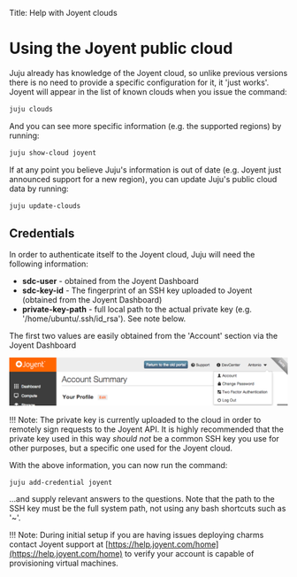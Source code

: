 Title: Help with Joyent clouds

# Using the Joyent public cloud

Juju already has knowledge of the Joyent cloud, so unlike previous versions there
is no need to provide a specific configuration for it, it 'just works'. Joyent
will appear in the list of known clouds when you issue the command:

```bash
juju clouds
```
And you can see more specific information (e.g. the supported regions) by
running:

```bash
juju show-cloud joyent
```

If at any point you believe Juju's information is out of date (e.g. Joyent just
announced support for a new region), you can update Juju's public cloud data by
running:

```bash
juju update-clouds
```

## Credentials

In order to authenticate itself to the Joyent cloud, Juju will need the
following information:

  - **sdc-user** - obtained from the Joyent Dashboard
  - **sdc-key-id** - The fingerprint of an SSH key uploaded to Joyent (obtained
    from the Joyent Dashboard)
  - **private-key-path** - full local path to the actual private key (e.g.
    '/home/ubuntu/.ssh/id_rsa'). See note below.

The first two values are easily obtained from the 'Account' section via the
Joyent Dashboard

![Joyent Account](./media/getting_started-joyent-account-dropdown.png)

!!! Note:
    The private key is currently uploaded to the cloud in order to
    remotely sign requests to the Joyent API. It is highly recommended that the
    private key used in this way _should not_ be a common SSH key you use for other
    purposes, but a specific one used for the Joyent cloud.

With the above information, you can now run the command:

```bash
juju add-credential joyent
```
...and supply relevant answers to the questions. Note that the path to the SSH
key must be the full system path, not using any bash shortcuts such as '~'.


!!! Note:
    During initial setup if you are having issues deploying charms contact
    Joyent support at [https://help.joyent.com/home](https://help.joyent.com/home)
    to verify your account is capable of provisioning virtual machines.